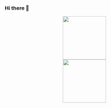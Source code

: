 ### Hi there 👋

<div align="center"> <img height="137px" src="https://github-readme-stats.vercel.app/api?username=limbo-t&hide_title=true&hide_border=true&show_icons=trueline_height=21&text_color=000&icon_color=000&bg_color=0,ea6161,ffc64d,fffc4d,52fa5a&theme=graywhite" /> </div>

<div align="center"> <img height="137px" src="https://github-readme-stats.vercel.app/api/top-langs/?username=limbo-t&hide_title=true&hide_border=true&layout=compact&langs_count=6&text_color=000&icon_color=fff&bg_color=0,52fa5a,4dfcff,c64dff&theme=graywhite" /> </div>
